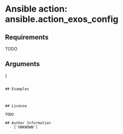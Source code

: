 # Ansible action: ansible.action_exos_config





## Requirements

TODO

## Arguments

}
```

## Examples



## License

TODO

## Author Information
  - ['UNKNOWN']
